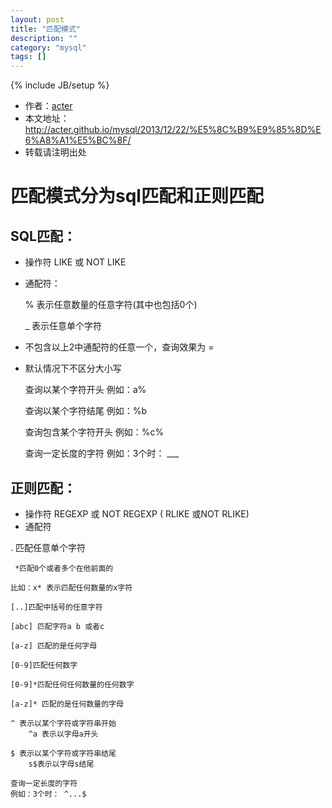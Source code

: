 ```yaml
---
layout: post
title: "匹配模式"
description: ""
category: "mysql"
tags: []
---
```

{% include JB/setup %}
* 作者：[acter](https://github.com/acter)
* 本文地址：http://acter.github.io/mysql/2013/12/22/%E5%8C%B9%E9%85%8D%E6%A8%A1%E5%BC%8F/
* 转载请注明出处



匹配模式分为sql匹配和正则匹配
===================================


SQL匹配：
----------------------------------- 


* 操作符
	LIKE 或  NOT LIKE
* 通配符：
		
	% 表示任意数量的任意字符(其中也包括0个)
	
	_ 表示任意单个字符

* 不包含以上2中通配符的任意一个，查询效果为 = 
* 默认情况下不区分大小写


	查询以某个字符开头
	例如：a%

	查询以某个字符结尾
	例如：%b

	查询包含某个字符开头
	例如：%c%

	查询一定长度的字符
	例如：3个时： ___


正则匹配：
----------------------------------- 


* 操作符
	REGEXP 或 NOT REGEXP ( RLIKE 或NOT RLIKE)
* 通配符
	
. 匹配任意单个字符
	
	 *匹配0个或者多个在他前面的

	比如：x* 表示匹配任何数量的x字符
	
	[..]匹配中括号的任意字符

	[abc] 匹配字符a b 或者c
	
	[a-z] 匹配的是任何字母
	
	[0-9]匹配任何数字
	
	[0-9]*匹配任何任何数量的任何数字
	
	[a-z]* 匹配的是任何数量的字母

	^ 表示以某个字符或字符串开始
		^a 表示以字母a开头

	$ 表示以某个字符或字符串结尾
		s$表示以字母s结尾

	查询一定长度的字符
	例如：3个时： ^...$
